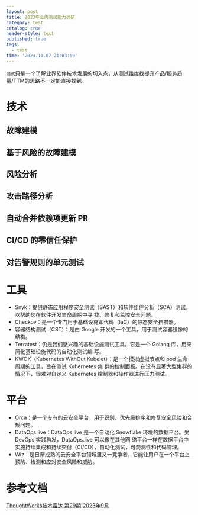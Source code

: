 ```yaml
---
layout: post
title: 2023年业内测试能力调研
category: test
catalog: true
header-style: text
published: true
tags:
  - test
time: '2023.11.07 21:03:00'
---
```

`测试`只是一个了解业界软件技术发展的切入点，从测试维度找提升产品/服务质量/TTM的思路不一定能直接找到。

<!--more-->

# 技术
## 故障建模
## 基于风险的故障建模
## 风险分析
## 攻击路径分析
## 自动合并依赖项更新 PR
## CI/CD 的零信任保护
## 对告警规则的单元测试

# 工具
- Snyk：提供静态应用程序安全测试（SAST）和软件组件分析（SCA）测试，以帮助您在软件开发生命周期中寻
找、修复和监控安全问题。
- Checkov：是一个专门用于基础设施即代码（laC）的静态安全扫描器。
- 容器结构测试（CST）：是由 Google 开发的一个工具，用于测试容器镜像的结构。
- Terratest：仍是我们感兴趣的基础设施测试工具。它是一个 Golang 库，用来简化基础设施代码的自动化测试编
写。
- KWOK（Kubernetes WithOut Kubelet）：是一个模拟虚拟节点和 pod 生命周期的工具，旨在测试 Kubernetes 集
群的控制面板。在没有显著大型集群的情况下，很难对自定义 Kubernetes 控制器和操作器进行压力测试。

# 平台
- Orca：是一个专有的云安全平台，用于识别、优先级排序和修复安全风险和合规问题。
- DataOps.live：DataOps.live 是一个自动化 Snowflake 环境的数据平台。受 DevOps 实践启发，DataOps.live 可以像在其他网
络平台一样在数据平台中实施持续集成和持续交付（CI/CD），自动化测试，可观测性和代码管理。
- Wiz：是日渐成熟的云安全平台领域里又一竞争者，它能让用户在一个平台上预防、检测和应对安全风险和威胁。

# 参考文档
[ThoughtWorks技术雷达 第29期|2023年9月](https://www.thoughtworks.com/content/dam/thoughtworks/documents/radar/2023/09/tr_technology_radar_vol_29_cn.pdf)
